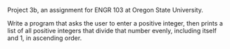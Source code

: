 Project 3b, an assignment for ENGR 103 at Oregon State University.

Write a program that asks the user to enter a positive integer, 
then prints a list of all positive integers that divide that number
evenly, including itself and 1, in ascending order.